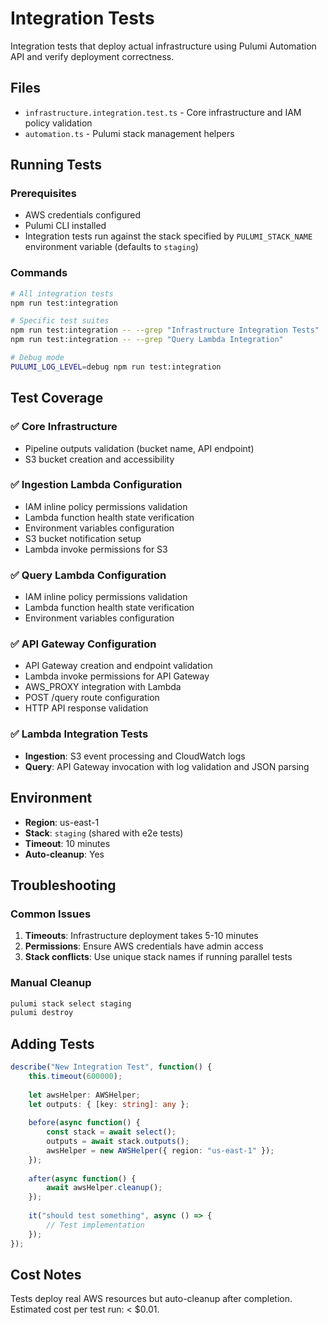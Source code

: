 # Integration Tests

Integration tests that deploy actual infrastructure using Pulumi Automation API and verify deployment correctness.

## Files

- `infrastructure.integration.test.ts` - Core infrastructure and IAM policy validation
- `automation.ts` - Pulumi stack management helpers

## Running Tests

### Prerequisites

- AWS credentials configured
- Pulumi CLI installed
- Integration tests run against the stack specified by `PULUMI_STACK_NAME` environment variable (defaults to `staging`)

### Commands

```bash
# All integration tests
npm run test:integration

# Specific test suites
npm run test:integration -- --grep "Infrastructure Integration Tests"
npm run test:integration -- --grep "Query Lambda Integration"

# Debug mode
PULUMI_LOG_LEVEL=debug npm run test:integration
```

## Test Coverage

### ✅ Core Infrastructure

- Pipeline outputs validation (bucket name, API endpoint)
- S3 bucket creation and accessibility

### ✅ Ingestion Lambda Configuration

- IAM inline policy permissions validation
- Lambda function health state verification
- Environment variables configuration
- S3 bucket notification setup
- Lambda invoke permissions for S3

### ✅ Query Lambda Configuration

- IAM inline policy permissions validation
- Lambda function health state verification
- Environment variables configuration

### ✅ API Gateway Configuration

- API Gateway creation and endpoint validation
- Lambda invoke permissions for API Gateway
- AWS_PROXY integration with Lambda
- POST /query route configuration
- HTTP API response validation

### ✅ Lambda Integration Tests

- **Ingestion**: S3 event processing and CloudWatch logs
- **Query**: API Gateway invocation with log validation and JSON parsing

## Environment

- **Region**: us-east-1
- **Stack**: `staging` (shared with e2e tests)
- **Timeout**: 10 minutes
- **Auto-cleanup**: Yes

## Troubleshooting

### Common Issues

1. **Timeouts**: Infrastructure deployment takes 5-10 minutes
2. **Permissions**: Ensure AWS credentials have admin access
3. **Stack conflicts**: Use unique stack names if running parallel tests

### Manual Cleanup

```bash
pulumi stack select staging
pulumi destroy
```

## Adding Tests

```typescript
describe("New Integration Test", function() {
    this.timeout(600000);
    
    let awsHelper: AWSHelper;
    let outputs: { [key: string]: any };
    
    before(async function() {
        const stack = await select();
        outputs = await stack.outputs();
        awsHelper = new AWSHelper({ region: "us-east-1" });
    });
    
    after(async function() {
        await awsHelper.cleanup();
    });
    
    it("should test something", async () => {
        // Test implementation
    });
});
```

## Cost Notes

Tests deploy real AWS resources but auto-cleanup after completion. Estimated cost per test run: < $0.01.